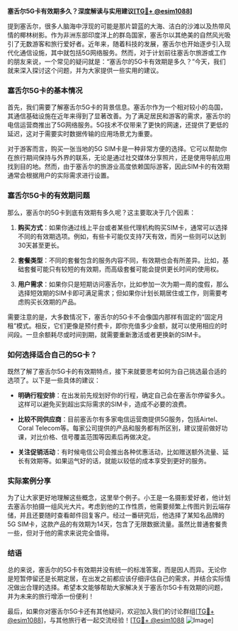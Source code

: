 **塞舌尔5G卡有效期多久？深度解读与实用建议[[TG💪+ @esim1088](https://t.me/s/esim1088)]**

提到塞舌尔，很多人脑海中浮现的可能是那片碧蓝的大海、洁白的沙滩以及热带风情的椰林树影。作为非洲东部印度洋上的群岛国家，塞舌尔以其绝美的自然风光吸引了无数游客和旅行爱好者。近年来，随着科技的发展，塞舌尔也开始逐步引入现代化通信设施，其中就包括5G网络服务。然而，对于计划前往塞舌尔旅游或工作的朋友来说，一个常见的疑问就是：“塞舌尔的5G卡有效期是多久？”今天，我们就来深入探讨这个问题，并为大家提供一些实用的建议。

### 塞舌尔5G卡的基本情况

首先，我们需要了解塞舌尔5G卡的背景信息。塞舌尔作为一个相对较小的岛国，其通信基础设施在近年来得到了显著改善。为了满足居民和游客的需求，塞舌尔的电信运营商推出了5G网络服务。5G技术不仅带来了更快的网速，还提供了更低的延迟，这对于需要实时数据传输的应用场景尤为重要。

对于游客而言，购买一张当地的5G SIM卡是一种非常方便的选择。它可以帮助你在旅行期间保持与外界的联系，无论是通过社交媒体分享照片，还是使用导航应用找到目的地。然而，由于塞舌尔的旅游业高度依赖国际游客，因此SIM卡的有效期通常会根据用户的实际需求进行设置。

### 塞舌尔5G卡的有效期问题

那么，塞舌尔的5G卡到底有效期有多久呢？这主要取决于几个因素：

1. **购买方式**：如果你通过线上平台或者某些代理机构购买SIM卡，通常可以选择不同的有效期选项。例如，有些卡可能仅支持7天有效，而另一些则可以达到30天甚至更长。
   
2. **套餐类型**：不同的套餐包含的服务内容不同，有效期也会有所差异。比如，基础套餐可能只有较短的有效期，而高级套餐可能会提供更长时间的使用权。

3. **用户需求**：如果你只是短期访问塞舌尔，比如参加一次为期一周的度假，那么选择短效期的SIM卡即可满足需求；但如果你计划长期居住或工作，则需要考虑购买长效期的产品。

需要注意的是，大多数情况下，塞舌尔的5G卡不会像国内那样有固定的“固定月租”模式。相反，它们更像是预付费卡，即你充值多少金额，就可以使用相应的时间段。一旦余额耗尽或时间到期，就需要重新激活或者更换新的SIM卡。

### 如何选择适合自己的5G卡？

既然了解了塞舌尔5G卡的有效期特点，接下来就要思考如何为自己挑选最合适的选项了。以下是一些具体的建议：

- **明确行程安排**：在出发前先规划好你的行程，确定自己会在塞舌尔停留多久。这样可以避免买到超出实际需求的SIM卡，造成不必要的浪费。

- **比较不同供应商**：目前塞舌尔有多家电信运营商提供5G服务，包括Airtel、Coral Telecom等。每家公司提供的产品和服务都有所区别，建议提前做好功课，对比价格、信号覆盖范围等因素后再做决定。

- **关注促销活动**：有时候电信公司会推出各种优惠活动，比如赠送额外流量、延长有效期等。如果运气好的话，就能以较低的成本享受到更好的服务。

### 实际案例分享

为了让大家更好地理解这些概念，这里举个例子。小王是一名摄影爱好者，他计划去塞舌尔拍摄一组风光大片。考虑到他的工作性质，他需要频繁上传图片到云端存储，并且还要随时查看邮件回复客户。经过一番研究后，他选择了某知名品牌的5G SIM卡，这款产品的有效期为14天，包含了无限数据流量。虽然比普通套餐贵一些，但对于他的需求来说完全值得。

### 结语

总的来说，塞舌尔的5G卡有效期并没有统一的标准答案，而是因人而异。无论你是短暂停留还是长期定居，在出发之前都应该仔细评估自己的需求，并结合实际情况做出合理的选择。希望本文能够帮助大家解决关于塞舌尔5G卡有效期的问题，并为未来的旅行增添一份便利！

最后，如果你对塞舌尔5G卡还有其他疑问，欢迎加入我们的讨论群组[[TG💪+ @esim1088](https://t.me/s/esim1088)]，与其他旅行者一起交流经验！[[TG💪+ @esim1088](https://t.me/s/esim1088) ![Image](https://i.postimg.cc/4NQfJmqS/Snipaste-2025-05-13-00-14-12.png)]